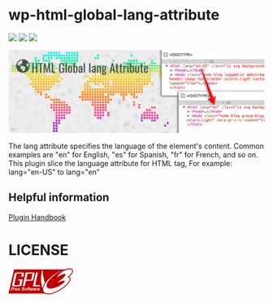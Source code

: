 # wp-html-global-lang-attribute

[![](https://github.com/reatlat/wp-html-global-lang-attribute/actions/workflows/main.yml/badge.svg)](https://github.com/reatlat/wp-html-global-lang-attribute/actions/workflows/main.yml)
[![](https://img.shields.io/badge/release-1.0.3-green.svg)](https://github.com/reatlat/wp-html-global-lang-attribute/releases/tag/v.1.0.1)
[![](https://img.shields.io/badge/Tested%20up%20to-WP%205.9-blue.svg?logo=wordpress)](https://wordpress.org/)

<img src="./includes/banner-1544x500.png">

The lang attribute specifies the language of the element's content.
Common examples are "en" for English, "es" for Spanish, "fr" for French, and so on.
This plugin slice the language attribute for HTML tag, For example: lang="en-US" to lang="en"

## Helpful information
[Plugin Handbook](https://developer.wordpress.org/plugins/wordpress-org/how-to-use-subversion/)

# LICENSE
[![GNU GPL v3.0](./includes/gplv3-127x51.png)](./LICENSE)
